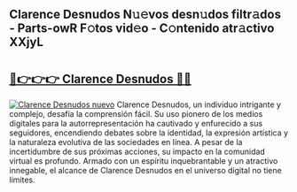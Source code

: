 ## Clarence Desnudos N𝚞𝚎vos desn𝚞dos filtr𝚊dos - Parts-owR F𝚘tos vid𝚎o - C𝚘ntenido atr𝚊ctivo XXjyL

# <h2><a href="http://mb4yyr.tromn.icu/?c=Clarence+Desnudos">🔗👉👉👉 Clarence Desnudos 🔗🔗</a></h2>

[![Clarence Desnudos nuevo](https://i.imgur.com/pEAQMta.gif)](http://mb4yyr.tromn.icu/?c=Clarence+Desnudos)
Clarence Desnudos, un individuo intrigante y complejo, desafía la comprensión fácil. Su uso pionero de los medios digitales para la autorrepresentación ha cautivado y enfurecido a sus seguidores, encendiendo debates sobre la identidad, la expresión artística y la naturaleza evolutiva de las sociedades en línea. A pesar de la incertidumbre de sus próximas acciones, su impacto en la comunidad virtual es profundo. Armado con un espíritu inquebrantable y un atractivo innegable, el alcance de Clarence Desnudos en el universo digital no tiene límites.
